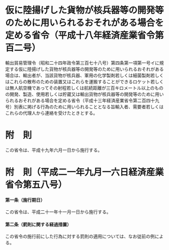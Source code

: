 # 仮に陸揚げした貨物が核兵器等の開発等のために用いられるおそれがある場合を定める省令（平成十八年経済産業省令第百二号）
輸出貿易管理令（昭和二十四年政令第三百七十八号）第四条第一項第一号イに規定する仮に陸揚げした貨物が核兵器等の開発等のために用いられるおそれがある場合は、輸出者が、当該貨物が核兵器、軍用の化学製剤若しくは細菌製剤若しくはこれらの散布のための装置又はこれらを運搬することができるロケット若しくは無人航空機であってその射程若しくは航続距離が三百キロメートル以上のものの開発、製造、使用若しくは貯蔵又は輸出貨物が核兵器等の開発等のために用いられるおそれがある場合を定める省令（平成十三年経済産業省令第二百四十九号）別表に掲げる行為のために用いられることとなる旨輸入者、需要者若しくはこれらの代理人から連絡を受けたときとする。
# 附　則
この省令は、平成十九年六月一日から施行する。
# 附　則（平成二一年九月一六日経済産業省令第五八号）
#### 第一条（施行期日）
この省令は、平成二十一年十一月一日から施行する。
#### 第二条（罰則に関する経過措置）
この省令の施行前にした行為に対する罰則の適用については、なお従前の例による。

